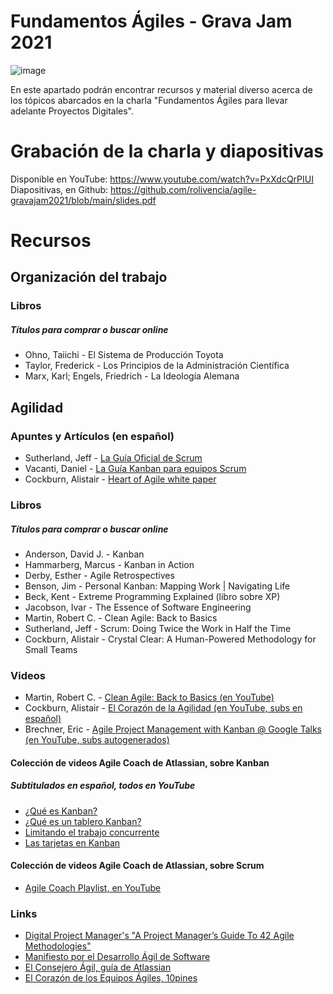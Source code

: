 # Fundamentos Ágiles - Grava Jam 2021

![image](https://user-images.githubusercontent.com/32349705/133486458-328ece26-683f-4923-89fe-2257bae05c8f.png)

En este apartado podrán encontrar recursos y material diverso acerca de los tópicos abarcados en la charla "Fundamentos Ágiles para llevar adelante Proyectos Digitales".

# Grabación de la charla y diapositivas

Disponible en YouTube: https://www.youtube.com/watch?v=PxXdcQrPIUI
Diapositivas, en Github: https://github.com/rolivencia/agile-gravajam2021/blob/main/slides.pdf

# Recursos

## Organización del trabajo

### Libros
##### Títulos para comprar o buscar online
* Ohno, Taiichi - El Sistema de Producción Toyota
* Taylor, Frederick - Los Principios de la Administración Científica
* Marx, Karl; Engels, Friedrich - La Ideología Alemana

## Agilidad

### Apuntes y Artículos (en español)
* Sutherland, Jeff - [La Guía Oficial de Scrum](https://scrumguides.org/docs/scrumguide/v2020/2020-Scrum-Guide-Spanish-Latin-South-American.pdf)
* Vacanti, Daniel - [La Guía Kanban para equipos Scrum](https://scrumorg-website-prod.s3.amazonaws.com/drupal/2020-06/2019-09-Kanban-Guide-for-Scrum-Teams-Spanish%20European.pdf)
* Cockburn, Alistair - [Heart of Agile white paper](https://heartofagile.com/wp-content/uploads/2020/12/El-Corazon-de-la-Agilidad.pdf)
  
### Libros
##### Títulos para comprar o buscar online
* Anderson, David J. - Kanban
* Hammarberg, Marcus - Kanban in Action
* Derby, Esther - Agile Retrospectives
* Benson, Jim - Personal Kanban: Mapping Work | Navigating Life
* Beck, Kent - Extreme Programming Explained (libro sobre XP)
* Jacobson, Ivar - The Essence of Software Engineering
* Martin, Robert C. - Clean Agile: Back to Basics
* Sutherland, Jeff - Scrum: Doing Twice the Work in Half the Time
* Cockburn, Alistair - Crystal Clear: A Human-Powered Methodology for Small Teams

### Videos
* Martin, Robert C. - [Clean Agile: Back to Basics (en YouTube)](https://www.youtube.com/watch?v=4JihsBOBbdI)
* Cockburn, Alistair - [El Corazón de la Agilidad (en YouTube, subs en español)](https://www.youtube.com/watch?v=1vpW2mJa6Ac&t=61s)
* Brechner, Eric - [Agile Project Management with Kanban @ Google Talks (en YouTube, subs autogenerados)](https://www.youtube.com/watch?v=CD0y-aU1sXo)

#### Colección de videos Agile Coach de Atlassian, sobre Kanban
##### Subtitulados en español, todos en YouTube
* [¿Qué es Kanban?](https://www.youtube.com/watch?v=iVaFVa7HYj4)
* [¿Qué es un tablero Kanban?](https://www.youtube.com/watch?v=Bcid33tgq8A)
* [Limitando el trabajo concurrente](https://www.youtube.com/watch?v=zEJn6eQO6FE)
* [Las tarjetas en Kanban](https://www.youtube.com/watch?v=PxXdcQrPIUI)

#### Colección de videos Agile Coach de Atlassian, sobre Scrum
* [Agile Coach Playlist, en YouTube](https://www.youtube.com/playlist?list=PLaD4FvsFdarT0B2yi9byhKWYX1YmrkrpC)

### Links
* [Digital Project Manager's "A Project Manager’s Guide To 42 Agile Methodologies"](https://thedigitalprojectmanager.com/agile-methodologies/)
* [Manifiesto por el Desarrollo Ágil de Software](https://agilemanifesto.org/iso/es/manifesto.html)
* [El Consejero Ágil, guía de Atlassian](https://www.atlassian.com/es/agile)
* [El Corazón de los Equipos Ágiles, 10pines](https://10pines.gitbook.io/desarrollo-de-software-agil-en-10pines/el-corazon-de-los-equipos-agiles-en-10pines)

